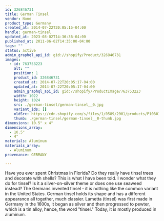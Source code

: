 ```yaml
---
id: 326846731
title: German Tinsel
vendor: None
product_type: Germany
created_at: 2014-07-22T20:05:15-04:00
handle: german-tinsel
updated_at: 2023-08-02T14:36:36-04:00
published_at: 2011-06-02T14:35:00-04:00
tags: ""
status: active
admin_graphql_api_id: gid://shopify/Product/326846731
images:
  - id: 763753223
    alt: ""
    position: 1
    product_id: 326846731
    created_at: 2014-07-22T20:05:17-04:00
    updated_at: 2014-07-22T20:05:17-04:00
    admin_graphql_api_id: gid://shopify/ProductImage/763753223
    width: 1022
    height: 1024
    src: ./german-tinsel/german-tinsel__0.jpg
    variant_ids: []
    oldSrc: https://cdn.shopify.com/s/files/1/0589/2901/products/P1030171.jpeg?v=1406073917
    thumb: ./german-tinsel/german-tinsel__0-thumb.jpg
dimensions: 10.5" x 4"
dimensions_array:
  - 10.5"
  - 4"
materials: Aluminum
materials_array:
  - Aluminum
provenance: GERMANY

---
```


Have you ever spent Christmas in Florida? Do they really have tinsel trees and decorate with shells? This is what I have been told. I wonder what they do for tinsel? Is it a silver-on-silver theme or does one use seaweed instead? The Germans invented tinsel - it is nothing like the common variant in the United States. German tinsel holds its shape and has a different appearance all together, much classier. Lametta (tinsel) was first made in Germany in the 1600s, it began as silver and then progressed to pewter, which is a tin alloy, hence, the word "tinsel." Today, it is mostly produced in aluminum.